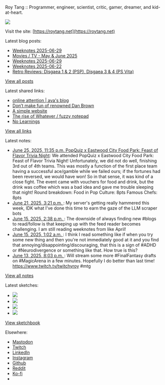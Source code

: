 Roy Tang :: Programmer, engineer, scientist, critic, gamer, dreamer, and kid-at-heart.

![](https://roytang.net/static/img/profile.jpg)

Visit the site: [https://roytang.net](https://roytang.net)

Latest blog posts:

- [Weeknotes 2025-06-29](https://roytang.net/2025/07/weeknotes-07-06/)
- [Movies / TV - May &amp; June 2025](https://roytang.net/2025/07/movies-tv-may-jun-2025/)
- [Weeknotes 2025-06-29](https://roytang.net/2025/06/weeknotes-06-29/)
- [Weeknotes 2025-06-22](https://roytang.net/2025/06/weeknotes-06-22/)
- [Retro Reviews: Disgaea 1 &amp; 2 (PSP), Disgaea 3 &amp; 4 (PS Vita)](https://roytang.net/2025/06/disgaea-1-4/)

[View all posts](https://roytang.net/blog)

Latest shared links:

- [online attention | ava&#x27;s blog](https://roytang.net/2025/07/1c07d0aaaa53bcbbfd8f4a5cebc3cd5e/)
- [Don’t make fun of renowned Dan Brown](https://roytang.net/2025/07/36ddb876efe9c63e36f7216d907a67a3/)
- [A simple website](https://roytang.net/2025/07/e1cfac2a34a30c77e1742ad593706843/)
- [The rise of Whatever / fuzzy notepad](https://roytang.net/2025/07/9c4bd1734b3babbf62663bca190468e3/)
- [No Learnings](https://roytang.net/2025/06/559ccbb076f3839ebc21e1ed94698b10/)

[View all links](https://roytang.net/links)

Latest notes:

- [June 25, 2025, 11:35 p.m. PopQuiz x Eastwood City Food Park: Feast of Flavor Trivia Night](https://roytang.net/2025/06/popquiz-feast-of-flavor/): We attended PopQuiz x Eastwood City Food Park: Feast of Flavor Trivia Night! Unfortunately, we did not do well, finishing 3rd out of 4th teams. This was mostly a function of the first place team having a successful ace/gamble while we failed ours; if the fortunes had been reversed, we would have won! So in that sense, it was kind of a close fight. The event came with vouchers for food and drink, but the drink was coffee which was a bad idea and gave me trouble sleeping that night! Round breakdown: Food in Pop Culture: 8pts Famous Chefs: 8pts
- [June 21, 2025, 3:21 p.m. ](https://roytang.net/2025/06/114720145676296010/): My server&#x27;s getting really hammered this week, IDK what I&#x27;ve done this time to earn the gaze of the LLM scraper bots
- [June 15, 2025, 2:38 p.m. ](https://roytang.net/2025/06/114686003160672507/): The downside of always finding new #blogs to read/follow is that keeping up with the feed reader becomes challenging. I am still reading weeknotes from like April!
- [June 15, 2025, 1:02 a.m. ](https://roytang.net/2025/06/114682791242906156/): I think I read something like if when you try some new thing and then you&#x27;re not immediately good at it and you find that annoying/disappointing/discouraging, that this is a sign of #ADHD or #Neurodivergence or something like that. How true is this?
- [June 13, 2025, 8:03 p.m. ](https://roytang.net/2025/06/114675956063565364/): Will stream some more #FinalFantasy drafts on #MagicArena in a few minutes. Hopefully I do better than last time! https://www.twitch.tv/twitchyroy #mtg

[View all notes](https://roytang.net/notes)

Latest sketches:


- ![](https://roytang.net/media/cache/32/e6/32e6bccc49e8369f7e33d4b393e24821.jpg)
- ![](https://roytang.net/media/cache/6d/bb/6dbb65d9198fe1692eed00385ef079c4.jpg)
- ![](https://roytang.net/media/cache/55/78/5578c142afd534e31f9723865e041b14.jpg)
- ![](https://roytang.net/media/cache/ab/48/ab48f5f9b0480e3f07e72a0a6795f014.jpg)

[View sketchbook](https://roytang.net/albums/sketchbook)


Elsewhere:

- [Mastodon](https://indieweb.social/@roytang)
- [Twitch](https://twitch.tv/twitchyroy)
- [LinkedIn](https://www.linkedin.com/in/roytang)
- [Instagram](https://instagram.com/roytang0400)
- [Github](https://github.com/roytang)
- [Reddit](https://reddit.com/u/hungryroy)
- [Ko-fi](https://ko-fi.com/roytang)
- [](mailto:hello@roytang.net)